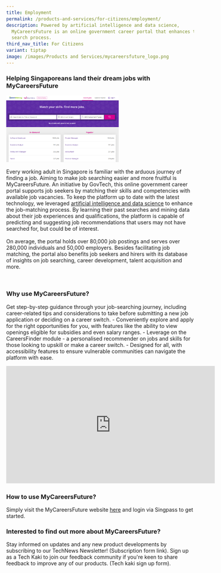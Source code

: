 ```yaml
---
title: Employment
permalink: /products-and-services/for-citizens/employment/
description: Powered by artificial intelligence and data science,
  MyCareersFuture is an online government career portal that enhances the job
  search process.
third_nav_title: For Citizens
variant: tiptap
image: /images/Products and Services/mycareersfuture_logo.png
---
```

<h3><strong>Helping Singaporeans land their dream jobs with MyCareersFuture</strong></h3>
<p></p>
<div class="isomer-image-wrapper">
<img style="width: 60%;" height="auto" width="100%" alt="" src="/images/Products and Services/mycareersfuture.png">
</div>
<p></p>
<p>Every working adult in Singapore is familiar with the arduous journey
of finding a job. Aiming to make job searching easier and more fruitful
is MyCareersFuture. An initiative by GovTech, this online government career
portal supports job seekers by matching their skills and competencies with
available job vacancies. To keep the platform up to date with the latest
technology, we leveraged <a href="https://medium.com/dsaid-govtech/generating-job-recommendations-for-jobseekers-on-mycareersfuture-699c82cf6463" rel="noopener noreferrer nofollow" target="_blank"><u>artificial intelligence and data science</u></a> to
enhance the job-matching process. By learning their past searches and mining
data about their job experiences and qualifications, the platform is capable
of predicting and suggesting job recommendations that users may not have
searched for, but could be of interest.
<br>
<br>On average, the portal holds over 80,000 job postings and serves over
280,000 individuals and 50,000 employers. Besides facilitating job matching,
the portal also benefits job seekers and hirers with its database of insights
on job searching, career development, talent acquisition and more.</p>
<p>
<br>
</p>
<h3><strong>Why use MyCareersFuture?</strong></h3>
<p>Get step-by-step guidance through your job-searching journey, including
career-related tips and considerations to take before submitting a new
job application or deciding on a career switch. - Conveniently explore
and apply for the right opportunities for you, with features like the ability
to view openings eligible for subsidies and even salary ranges. - Leverage
on the CareersFinder module - a personalised recommender on jobs and skills
for those looking to upskill or make a career switch. - Designed for all,
with accessibility features to ensure vulnerable communities can navigate
the platform with ease.</p>
<div class="iframe-wrapper">
<iframe height="315" width="560" allowfullscreen="true" frameborder="0" src="https://www.youtube.com/embed/apGASPSxdBE?si=ZT9sUizM8XCdmWpO"></iframe>
</div>
<p></p>
<h3><strong>How to use MyCareersFuture?</strong></h3>
<p>Simply visit the MyCareersFuture website <a href="https://www.mycareersfuture.gov.sg/search?page=0&amp;gad_source=1&amp;gclid=CjwKCAiAzJOtBhALEiwAtwj8trZgdhipwvN9LkRNcqczUaYikeXoqWXK2IblQ7K-BOqJp7V3iatGbBoCyUIQAvD_BwE" class="waffle-rich-text-link" rel="noopener noreferrer nofollow" target="_blank"><u>here</u></a> and
login via Singpass to get started.</p>
<p></p>
<h3><strong>Interested to find out more about MyCareersFuture?</strong></h3>
<p>Stay informed on updates and any new product developments by subscribing
to our TechNews Newsletter! (Subscription form link). Sign up as a Tech
Kaki to join our feedback community if you're keen to share feedback to
improve any of our products. (Tech kaki sign up form).</p>